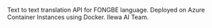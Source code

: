 Text to text translation API for FONGBE language. Deployed on Azure Container Instances using Docker.
Ilewa AI Team.
